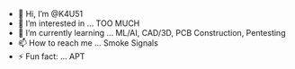 - 👋 Hi, I’m @K4U51
- 👀 I’m interested in ... TOO MUCH
- 🌱 I’m currently learning ... ML/AI, CAD/3D, PCB Construction, Pentesting
- 📫 How to reach me ... Smoke Signals
- ⚡ Fun fact: ... APT

<!---
K4U51/K4U51 is a ✨ special ✨ repository because its `README.md` (this file) appears on your GitHub profile.
You can click the Preview link to take a look at your changes.
--->
